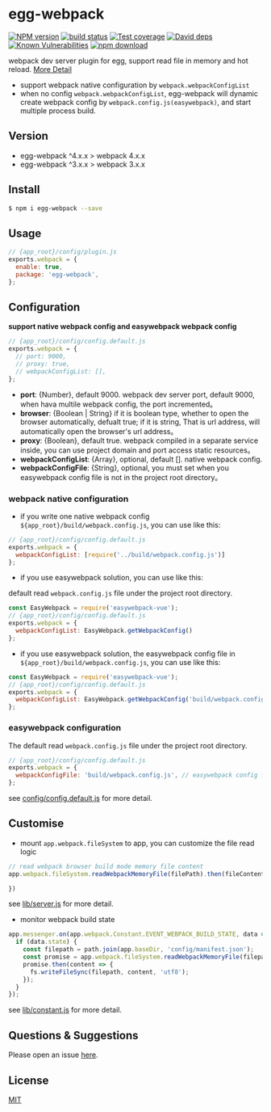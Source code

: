 # egg-webpack

[![NPM version][npm-image]][npm-url]
[![build status][travis-image]][travis-url]
[![Test coverage][codecov-image]][codecov-url]
[![David deps][david-image]][david-url]
[![Known Vulnerabilities][snyk-image]][snyk-url]
[![npm download][download-image]][download-url]

[npm-image]: https://img.shields.io/npm/v/egg-webpack.svg?style=flat-square
[npm-url]: https://npmjs.org/package/egg-webpack
[travis-image]: https://img.shields.io/travis/hubcarl/egg-webpack.svg?style=flat-square
[travis-url]: https://travis-ci.org/hubcarl/egg-webpack
[codecov-image]: https://img.shields.io/codecov/c/github/hubcarl/egg-webpack.svg?style=flat-square
[codecov-url]: https://codecov.io/github/hubcarl/egg-webpack?branch=master
[david-image]: https://img.shields.io/david/hubcarl/egg-webpack.svg?style=flat-square
[david-url]: https://david-dm.org/hubcarl/egg-webpack
[snyk-image]: https://snyk.io/test/npm/egg-webpack/badge.svg?style=flat-square
[snyk-url]: https://snyk.io/test/npm/egg-webpack
[download-image]: https://img.shields.io/npm/dm/egg-webpack.svg?style=flat-square
[download-url]: https://npmjs.org/package/egg-webpack

webpack dev server plugin for egg, support read file in memory and hot reload. [More Detail](http://hubcarl.github.io/blog/2017/04/15/egg-webpack/)

-  support webpack native configuration by `webpack.webpackConfigList`
-  when no config `webpack.webpackConfigList`, egg-webpack will dynamic create webpack config by `webpack.config.js(easywebpack)`, and start multiple process build.

## Version

- egg-webpack ^4.x.x > webpack 4.x.x
- egg-webpack ^3.x.x > webpack 3.x.x

## Install

```bash
$ npm i egg-webpack --save
```

## Usage

```js
// {app_root}/config/plugin.js
exports.webpack = {
  enable: true,
  package: 'egg-webpack',
};
```

## Configuration

**support native webpack config and easywebpack webpack config**

```js
// {app_root}/config/config.default.js
exports.webpack = {
  // port: 9000,  
  // proxy: true,
  // webpackConfigList: [],
};
```

- **port**: {Number}, default 9000. webpack dev server port, default 9000,  when hava multile webpack config, the port incremented。
- **browser**: {Boolean | String}  if it is boolean type, whether to open the browser automatically, defualt true; if it is string, 
That is url address, will automatically open the browser's url address。
- **proxy**: {Boolean}, default true. webpack compiled in a separate service inside, you can use project domain and port access static resources。
- **webpackConfigList**: {Array}, optional, default []. native webpack config.
- **webpackConfigFile**: {String}, optional, you must set when you easywebpack config file is not in the project root directory。


### webpack native configuration

- if you write one native webpack config `${app_root}/build/webpack.config.js`, you can use like this:

```js
// {app_root}/config/config.default.js
exports.webpack = {
  webpackConfigList: [require('../build/webpack.config.js')]
};
```

- if you use easywebpack solution, you can use like this:

default read `webpack.config.js` file under the project root directory.

```js
const EasyWebpack = require('easywebpack-vue');
// {app_root}/config/config.default.js
exports.webpack = {
  webpackConfigList: EasyWebpack.getWebpackConfig()
};
```

- if you use easywebpack solution, the easywebpack config file in `${app_root}/build/webpack.config.js`,  you can use like this:

```js
const EasyWebpack = require('easywebpack-vue');
// {app_root}/config/config.default.js
exports.webpack = {
  webpackConfigList: EasyWebpack.getWebpackConfig('build/webpack.config.js')
};
```

### easywebpack configuration

The default read `webpack.config.js` file under the project root directory.

```js
// {app_root}/config/config.default.js
exports.webpack = {
  webpackConfigFile: 'build/webpack.config.js', // easywebpack config file path
};
```


see [config/config.default.js](config/config.default.js) for more detail.

## Customise

- mount `app.webpack.fileSystem` to app, you can customize the file read logic

```js
// read webpack browser build mode memory file content
app.webpack.fileSystem.readWebpackMemoryFile(filePath).then(fileContent =>{

})
```
see [lib/server.js](lib/server.js)  for more detail.


- monitor webpack build state

```js
app.messenger.on(app.webpack.Constant.EVENT_WEBPACK_BUILD_STATE, data => {
  if (data.state) {
    const filepath = path.join(app.baseDir, 'config/manifest.json');
    const promise = app.webpack.fileSystem.readWebpackMemoryFile(filepath);
    promise.then(content => {
      fs.writeFileSync(filepath, content, 'utf8');
    });
  }
});
```

see [lib/constant.js](lib/constant.js) for more detail.

## Questions & Suggestions

Please open an issue [here](https://github.com/hubcarl/egg-webpack/issues).

## License

[MIT](LICENSE)
